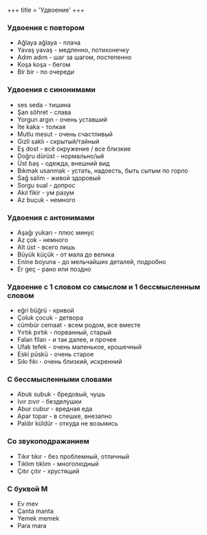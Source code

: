 +++
title = 'Удвоение'
+++

### Удвоения с повтором
- Ağlaya ağlaya - плача
- Yavaş yavaş - медленно, потихонечку
- Adım adım - шаг за шагом, постепенно
- Koşa koşa - бегом
- Bir bir - по очереди

### Удвоения с синонимами
- ses seda - тишина
- Şan söhret - слава
- Yorgun argın - очень уставший
- İte kaka - толкая
- Mutlu mesut - очень счастливый
- Gizli saklı -  скрытый/тайный
- Eş dost - всё окружение / все близкие
- Doğru dürüst - нормально/ый
- Üst baş - одежда, внешний вид
- Bıkmak usanmak - устать, надоесть, быть сытым по горло
- Sağ salim - живой здоровый
- Sorgu sual - допрос
- Akıl fikir - ум разум
- Az buçuk - немного

### Удвоения с антонимами
- Aşağı yukarı - плюс минус
- Az çok - немного
- Alt üst - всего лишь
- Büyük küçük - от мала до велика
- Enine boyuna - до мельчайших деталей, подробно
- Er geç - рано или поздно

### Удвоение с 1 словом со смыслом и 1 бессмысленным словом
- eğri büğrü - кривой
- Çoluk çocuk - детвора
- cümbür cemaat - всем родом, все вместе
- Yırtık pırtık - порванный, старый
- Falan filan - и так далее, и прочее
- Ufak tefek - очень маленькое, крошечный
- Eski püskü - очень старое
- Sıkı fıkı - очень близкий, искренний

### С бессмысленными словами
- Abuk subuk - бредовый, чушь
- Ivır zıvır - безделушки
- Abur cubur - вредная еда
- Apar topar - в спешке, внезапно
- Paldır küldür - откуда не возьмись

### Со звукоподражанием
- Tıkır tıkır - без проблемный, отличный
- Tıklım tıklım - многолюдный
- Çıtır çıtır - хрустящий

### С буквой М
- Ev mev
- Çanta manta
- Yemek memek
- Para mara 
